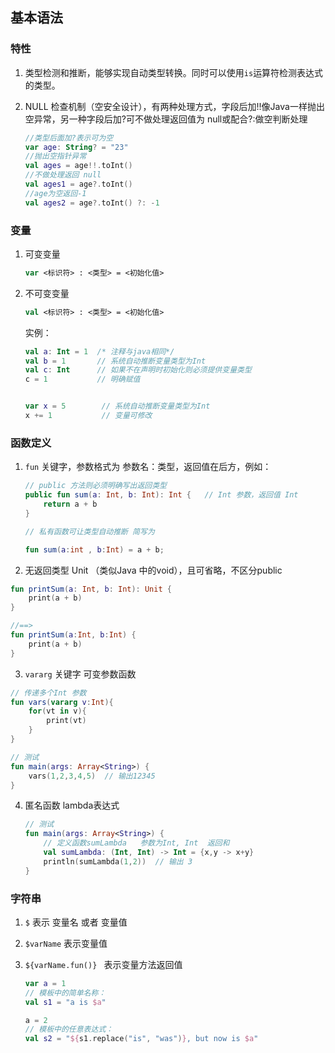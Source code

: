 ## 基本语法

### 特性

1.  类型检测和推断，能够实现自动类型转换。同时可以使用`is`运算符检测表达式的类型。

2. NULL 检查机制（空安全设计），有两种处理方式，字段后加!!像Java一样抛出空异常，另一种字段后加?可不做处理返回值为 null或配合?:做空判断处理

   ```kotlin
   //类型后面加?表示可为空
   var age: String? = "23" 
   //抛出空指针异常
   val ages = age!!.toInt()
   //不做处理返回 null
   val ages1 = age?.toInt()
   //age为空返回-1
   val ages2 = age?.toInt() ?: -1
   ```



### 变量

1. 可变变量

   ```kotlin
   var <标识符> : <类型> = <初始化值>
   ```

2. 不可变变量

   ```kotlin
   val <标识符> : <类型> = <初始化值>
   ```

   实例：
   ```kotlin
   val a: Int = 1  /* 注释与java相同*/
   val b = 1       // 系统自动推断变量类型为Int
   val c: Int      // 如果不在声明时初始化则必须提供变量类型
   c = 1           // 明确赋值
   
   
   var x = 5        // 系统自动推断变量类型为Int
   x += 1           // 变量可修改
   ```



### 函数定义

1. `fun`  关键字，参数格式为  参数名：类型，返回值在后方，例如：

   ```kotlin
   // public 方法则必须明确写出返回类型
   public fun sum(a: Int, b: Int): Int {   // Int 参数，返回值 Int
       return a + b
   }
   
   // 私有函数可让类型自动推断 简写为 
   
   fun sum(a:int , b:Int) = a + b;
   ```

2.  无返回类型 Unit （类似Java 中的void），且可省略，不区分public

   ```kotlin
   fun printSum(a: Int, b: Int): Unit { 
       print(a + b)
   }
   
   //==>
   fun printSum(a:Int, b:Int) {
       print(a + b)
   }
   ```

3.  `vararg` 关键字 可变参数函数

   ```kotlin
   // 传递多个Int 参数 
   fun vars(vararg v:Int){
       for(vt in v){
           print(vt)
       }
   }
   
   // 测试
   fun main(args: Array<String>) {
       vars(1,2,3,4,5)  // 输出12345
   }
   ```

4. 匿名函数  lambda表达式

   ```kotlin
   // 测试
   fun main(args: Array<String>) {
       // 定义函数sumLambda   参数为Int, Int  返回和
       val sumLambda: (Int, Int) -> Int = {x,y -> x+y}
       println(sumLambda(1,2))  // 输出 3
   }
   ```

### 字符串

1. `$` 表示  变量名 或者   变量值

2. `$varName` 表示变量值

3. `${varName.fun()} `  表示变量方法返回值 

   ```kotlin
   var a = 1
   // 模板中的简单名称：
   val s1 = "a is $a" 
   
   a = 2
   // 模板中的任意表达式：
   val s2 = "${s1.replace("is", "was")}, but now is $a"
   ```






